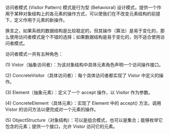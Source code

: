 访问者模式 (Visitor Pattern) 模式是行为型 (Behavioral) 设计模式，提供一个作用于某种对象结构上的各元素的操作方式，可以使我们在不改变元素结构的前提下，定义作用于元素的新操作。

换言之，如果系统的数据结构是比较稳定的，但其操作（算法）是易于变化的，那么使用访问者模式是个不错的选择；如果数据结构是易于变化的，则不适合使用访问者模式。

访问者模式一共有五种角色：

(1) Vistor（抽象访问者）：为该对象结构中具体元素角色声明一个访问操作接口。

(2) ConcreteVisitor（具体访问者）：每个具体访问者都实现了 Vistor 中定义的操作。

(3) Element（抽象元素）：定义了一个 accept 操作，以 Visitor 作为参数。

(4) ConcreteElement（具体元素）：实现了 Element 中的 accept() 方法，调用 Vistor 的访问方法以便完成对一个元素的操作。

(5) ObjectStructure（对象结构）：可以是组合模式，也可以是集合；能够枚举它包含的元素；提供一个接口，允许 Vistor 访问它的元素。

